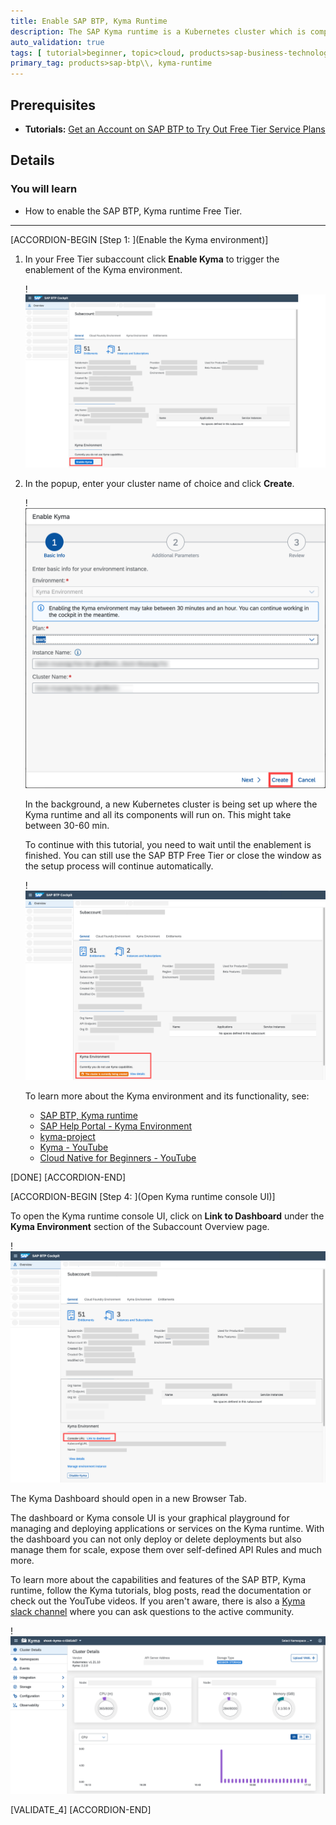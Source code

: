 ```yaml
---
title: Enable SAP BTP, Kyma Runtime
description: The SAP Kyma runtime is a Kubernetes cluster which is comprised of a collection of projects united together to simplify the extension, and integration of software.
auto_validation: true
tags: [ tutorial>beginner, topic>cloud, products>sap-business-technology-platform]
primary_tag: products>sap-btp\\, kyma-runtime
---
```


## Prerequisites
 - **Tutorials:** [Get an Account on SAP BTP to Try Out Free Tier Service Plans](btp-free-tier-account)

## Details
### You will learn
  - How to enable the SAP BTP, Kyma runtime Free Tier.

---

[ACCORDION-BEGIN [Step 1: ](Enable the Kyma environment)]

1. In your Free Tier subaccount click **Enable Kyma** to trigger the enablement of the Kyma environment.

    !![Kyma Free Tier](cp-kyma-getting-started-01.png)

2. In the popup, enter your cluster name of choice and click **Create**.

    !![Kyma Free Tier](cp-kyma-getting-started-02.png)

    In the background, a new Kubernetes cluster is being set up where the Kyma runtime and all its components will run on. This might take between 30-60 min.

    To continue with this tutorial, you need to wait until the enablement is finished. You can still use the SAP BTP Free Tier or close the window as the setup process will continue automatically.

    !![Kyma Free Tier](cp-kyma-getting-started-03.png)

    To learn more about the Kyma environment and its functionality, see:

    - [SAP BTP, Kyma runtime](https://discovery-center.cloud.sap/serviceCatalog/kyma-runtime)
    - [SAP Help Portal - Kyma Environment](https://help.sap.com/viewer/3504ec5ef16548778610c7e89cc0eac3/Cloud/en-US/468c2f3c3ca24c2c8497ef9f83154c44.html)
    - [kyma-project](https://kyma-project.io/docs/kyma/latest)
    - [Kyma - YouTube](https://www.youtube.com/channel/UC8Q8bBtYe9gQN-dQ-_L8JvQ)
    - [Cloud Native for Beginners - YouTube](https://youtube.com/playlist?list=PL6RpkC85SLQCwaJ54TAAHMvSl5wpVPrai)

[DONE]
[ACCORDION-END]

[ACCORDION-BEGIN [Step 4: ](Open Kyma runtime console UI)]

To open the Kyma runtime console UI, click on **Link to Dashboard** under the **Kyma Environment** section of the Subaccount Overview page.

!![Kyma Free Tier](cp-kyma-getting-started-04.png)

The Kyma Dashboard should open in a new Browser Tab.

The dashboard or Kyma console UI is your graphical playground for managing and deploying applications or services on the Kyma runtime. With the dashboard you can not only deploy or delete deployments but also manage them for scale, expose them over self-defined API Rules and much more.

To learn more about the capabilities and features of the SAP BTP, Kyma runtime, follow the Kyma tutorials, blog posts, read the documentation or check out the YouTube videos. If you aren't aware, there is also a [Kyma slack channel](https://kyma-community.slack.com/) where you can ask questions to the active community.

!![Kyma Free Tier](cp-kyma-getting-started-05.png)

[VALIDATE_4]
[ACCORDION-END]
